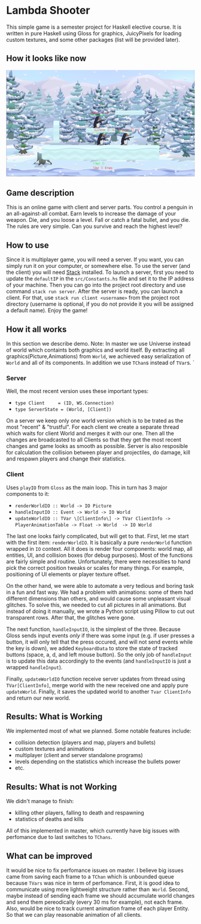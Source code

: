 # Lambda Shooter 

This simple game is a semester project for Haskell elective course. It is written in pure Haskell using Gloss for graphics, JuicyPixels for loading custom textures, and some other packages (list will be provided later). 

## How it looks like now
![InGame picture](docs/supreme.png)

## Game description 

This is an online game with client and server parts. You control a penguin in an all-against-all combat. Earn levels to increase the damage of your weapon. Die, and you loose a level. Fall or catch a fatal bullet, and you die. The rules are very simple. Can you survive and reach the highest level?

## How to use

Since it is multiplayer game, you will need a server. If you want, you can simply run it on your computer, or somewhere else. 
To use the server (and the client) you will need [Stack](https://docs.haskellstack.org/en/stable/README/) installed. 
To launch a server, first you need to  update the `defaultIP` in the `src/Constants.hs` file and set it to the IP address of your machine. Then you can go into the project root directory and use command `stack run server`. 
After the server is ready, you can launch a client. For that, use `stack run client <username>` from the project root directory (username is optional, if you do not provide it you will be assigned a default name). Enjoy the game!

## How it all works
In this section we describe demo.
Note: In master we use Universe instead of world which containts both graphics and world itself. By extracting all graphics(Picture,Animations) from `World`, we achieved easy serialization of `World` and all of its components. In addition we use `TChan`s instead of `TVar`s.
`
### Server

Well, the most recent version uses these important types:
- `type Client     = (ID, WS.Connection)`
- `type ServerState = (World, [Client])`

On a server we keep only one world version which is to be trated as the most "recent" & "trustful".
For each client we create a separate thread which waits for client World and merges it with our one.
Then all the changes are broadcasted to all Clients so that they get the most recent changes and game looks as smooth as possible.
Server is also resposible for calculation the collision between player and projectiles, do damage, kill and respawn players and change their statistics.

### Client

Uses `playIO` from `Gloss` as the main loop. This in turn has 3 major components to it: 
- `renderWorldIO :: World -> IO Picture`
- `handleInputIO :: Event -> World -> IO World`
- `updateWorldIO :: TVar \[ClientInfo\] -> TVar ClientInfo -> PlayerAnimationTable -> Float -> World  -> IO World`

The last one looks fairly complicated, but will get to that. First, let me start with the first item: `renderWorldIO`.
It is basically a pure `renderWorld` function wrapped in `IO` context. All it does is render four components: world map, all entities, UI, and collision boxes (for debug purposes). Most of the functions are fairly simple and routine. Unfortunately, there were necessities to hand pick the correct position tweaks or scales for many things. For example, positioning of UI elements or player texture offset. 

On the other hand, we were able to automate a very tedious and boring task in a fun and fast way. We had a problem with animations: some of them had different dimensions than others, and would cause some unpleasant visual glitches. To solve this, we needed to cut all pictures in all animations. But instead of doing it manually, we wrote a Python script using Pillow to cut out transparent rows. After that, the glitches were gone.

The next function, `handleInputIO`, is the simplest of the three. Because Gloss sends input events *only* if there was some input (e.g. if user presses a button, it will only tell that the press occured, and will not send events while the key is down), we added `KeyboardData` to store the state of tracked buttons (space, a, d, and left mouse button). So the only job of `handleInput` is to update this data accordingly to the events (and `handleInputIO` is just a wrapped `handleInput`). 

Finally, `updateWorldIO` function receive server updates from thread using `TVar[ClientInfo]`, merge world with the new received one and apply pure `updateWorld`. Finally, it saves the updated world to another `Tvar ClientInfo` and return our new world.


## Results: What is Working

We implemented most of what we planned. Some notable features include:
- collision detection (players and map, players and bullets)
- custom textures and animations
- multiplayer (client and server standalone programs)
- levels depending on the statistics which increase the bullets power
- etc.

## Results: What is not Working

We didn't manage to finish:
- killing other players, falling to death and respawning
- statistics of deaths and kills

All of this implemented in master, which currently have big issues with perfomance due to last switches to `TChans`.

## What can be improved

It would be nice to fix perfomance issues on master. I believe big issues came from saving each frame to a `TChan` which is unbounded queue because `TVars` was nice in term of perfomance. First, it is good idea to communicate using more lightweight structure rather than` World`. Second, maybe instead of sending each frame we should accumulate world changes and send them pereodically (every 30 ms for example), not each frame. Also, would be nice to track current animation frame of each player Entity. So that we can play reasonable animation of all clients.


